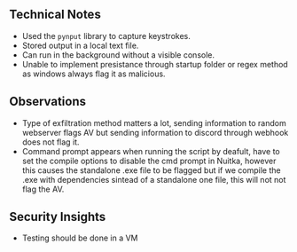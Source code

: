 ## Technical Notes
- Used the `pynput` library to capture keystrokes.
- Stored output in a local text file.
- Can run in the background without a visible console.
- Unable to implement presistance through startup folder or regex method as windows always flag it as malicious.

## Observations
- Type of exfiltration method matters a lot, sending information to random webserver flags AV but sending information to discord through webhook does not flag it.
- Command prompt appears when running the script by deafult, have to set the compile options to disable the cmd prompt in Nuitka, however this causes the standalone .exe file to be flagged but if we compile the .exe with dependencies sintead of a standalone one file, this will not not flag the AV.

## Security Insights
- Testing should be done in a VM
